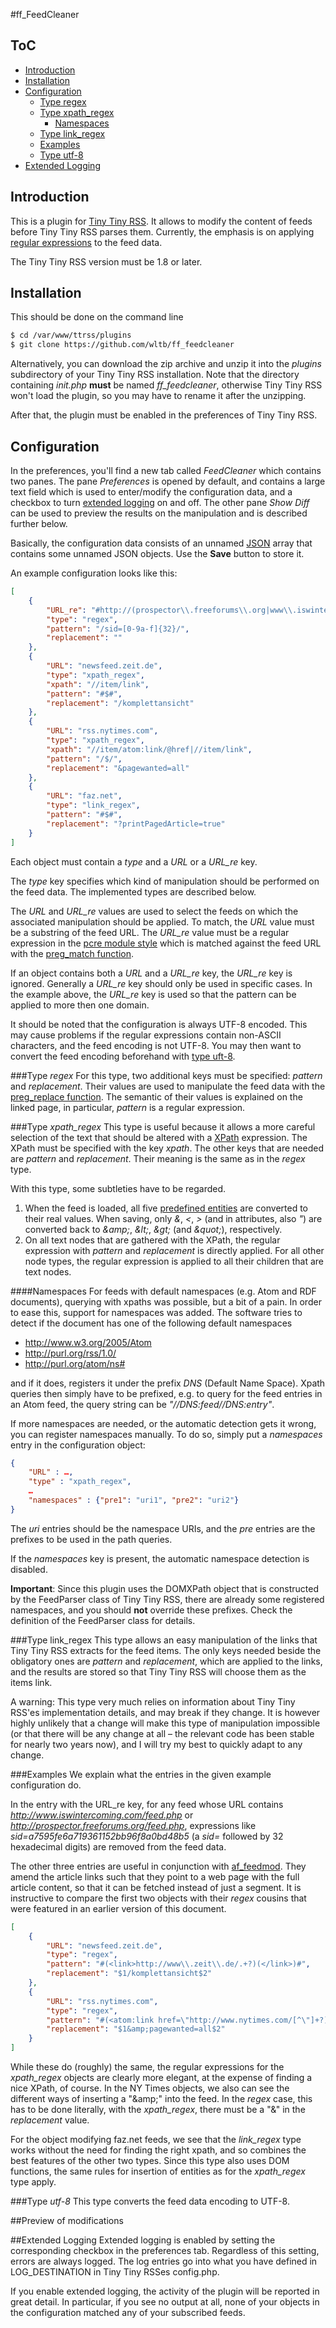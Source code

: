 #ff_FeedCleaner
## ToC

*	[Introduction](#introduction)
*	[Installation](#installation)
*	[Configuration](#configuration)
	*	[Type regex](#type-regex)
	*	[Type xpath\_regex](#type-xpath\_regex)
		*   [Namespaces](#namespaces)
	*	[Type link\_regex](#type-link\_regex)
	*	[Examples](#examples)
	*	[Type utf-8](#type-utf-8)
*	[Extended Logging](#extended-logging)

## Introduction
This is a plugin for [Tiny Tiny RSS](https://tt-rss.org/). It allows to modify the content of feeds before Tiny Tiny RSS parses them.
Currently, the emphasis is on applying [regular expressions](http://www.php.net/manual/en/book.pcre.php) to the feed data.

The Tiny Tiny RSS version must be 1.8 or later.

## Installation
This should be done on the command line

```sh
$ cd /var/www/ttrss/plugins
$ git clone https://github.com/wltb/ff_feedcleaner
```

Alternatively, you can download the zip archive and unzip it into the *plugins* subdirectory of your Tiny Tiny RSS installation.
Note that the directory containing *init.php* **must** be named *ff_feedcleaner*, otherwise Tiny Tiny RSS won't load the plugin, so you may have to rename it after the unzipping.

After that, the plugin must be enabled in the preferences of Tiny Tiny RSS.

## Configuration
In the preferences, you'll find a new tab called *FeedCleaner* which contains two panes. The pane *Preferences* is opened by default, and contains a large text field which is used to enter/modify the configuration data,
and a checkbox to turn [extended logging](https://github.com/wltb/ff_feedcleaner#extended-logging) on and off.
The other pane *Show Diff* can be used to preview the results on the manipulation and is described further below.

Basically, the configuration data consists of an unnamed [JSON](http://json.org/) array that contains some unnamed JSON objects. Use the **Save** button to store it.

An example configuration looks like this:

```json
[
	{
		"URL_re": "#http://(prospector\\.freeforums\\.org|www\\.iswintercoming\\.com)/feed\\.php#",
		"type": "regex",
		"pattern": "/sid=[0-9a-f]{32}/",
		"replacement": ""
	},
	{
		"URL": "newsfeed.zeit.de",
		"type": "xpath_regex",
		"xpath": "//item/link",
		"pattern": "#$#",
		"replacement": "/komplettansicht"
	},
	{
		"URL": "rss.nytimes.com",
		"type": "xpath_regex",
		"xpath": "//item/atom:link/@href|//item/link",
		"pattern": "/$/",
		"replacement": "&pagewanted=all"
	},
	{
		"URL": "faz.net",
		"type": "link_regex",
		"pattern": "#$#",
		"replacement": "?printPagedArticle=true"
	}
]
```

Each object must contain a *type* and a *URL* or a *URL_re* key.

The *type* key specifies which kind of manipulation should be performed on the feed data. The implemented types are described below.

The *URL* and *URL_re* values are used to select the feeds on which the associated manipulation should be applied.
To match, the *URL* value must be a substring of the feed URL.
The *URL_re* value must be a regular expression in the [pcre module style](http://www.php.net/manual/en/book.pcre.php) which is matched against the feed URL with the [preg_match function](http://www.php.net/manual/en/function.preg-match.php).

If an object contains both a *URL* and a *URL_re* key, the *URL_re* key is ignored. Generally a *URL_re* key should only be used in specific cases.
In the example above, the *URL_re* key is used so that the pattern can be applied to more then one domain.

It should be noted that the configuration is always UTF-8 encoded.
This may cause problems if the regular expressions contain non-ASCII characters, and the feed encoding is not UTF-8.
You may then want to convert the feed encoding beforehand with [type uft-8](https://github.com/wltb/ff_feedcleaner#type-utf-8).

###Type *regex*
For this type, two additional keys must be specified: *pattern* and *replacement*.
Their values are used to manipulate the feed data with the [preg_replace function](http://www.php.net/manual/en/function.preg-replace.php).
The semantic of their values is explained on the linked page, in particular, *pattern* is a regular expression.

###Type *xpath_regex*
This type is useful because it allows a more careful selection of the text that should be altered with a [XPath](http://www.w3schools.com/xsl/xpath_intro.asp) expression. The XPath must be specified with the key *xpath*.
The other keys that are needed are *pattern* and *replacement*. Their meaning is the same as in the *regex* type.

With this type, some subtleties have to be regarded.

1. When the feed is loaded, all five [predefined entities](http://www.w3.org/TR/REC-xml/#sec-predefined-ent) are converted to their real values. When saving, only *&*, *<*, *>* (and in attributes, also *"*) are converted back to *&amp;amp;*, *&amp;lt;*, *&amp;gt;* (and *&amp;quot;*), respectively.
2. On all text nodes that are gathered with the XPath, the regular expression with *pattern* and *replacement* is directly applied. For all other node types, the regular expression is applied to all their children that are text nodes.

####Namespaces
For feeds with default namespaces (e.g. Atom and RDF documents),
querying with xpaths was possible, but a bit of a pain.
In order to ease this, support for namespaces was added.
The software tries to detect if the document has one of the following
default namespaces

* http://www.w3.org/2005/Atom
* http://purl.org/rss/1.0/
* http://purl.org/atom/ns#

and if it does, registers it under the prefix *DNS* (Default Name Space).
Xpath queries then simply have to be prefixed,
e.g. to query for the feed entries in an Atom feed,
the query string can be *"//DNS:feed//DNS:entry"*.

If more namespaces are needed, or the automatic detection gets it wrong,
you can register namespaces manually.
To do so, simply put a *namespaces* entry in the configuration object:

```json
{
	"URL" : …,
	"type" : "xpath_regex",
	…
	"namespaces" : {"pre1": "uri1", "pre2": "uri2"}
}
```

The *uri* entries should be the namespace URIs,
and the *pre* entries are the prefixes to be used in the path queries.

If the *namespaces* key is present, the automatic namespace detection is disabled.

**Important**:
Since this plugin uses the DOMXPath object that is constructed by the FeedParser class of Tiny Tiny RSS, there are already some registered namespaces, and you should **not** override these prefixes. Check the definition of the FeedParser class for details. 

###Type link\_regex
This type allows an easy manipulation of the links that Tiny Tiny RSS extracts for the feed items.
The only keys needed beside the obligatory ones are *pattern* and *replacement*, which are applied to the links, and the results are stored so that Tiny Tiny RSS will choose them as the items link.

A warning: This type very much relies on information about Tiny Tiny RSS'es implementation details, and may break if they change. It is however highly unlikely that a change will make this type of manipulation impossible (or that there will be any change at all – the relevant code has been stable for nearly two years now), and I will try my best to quickly adapt to any change.

###Examples
We explain what the entries in the given example configuration do.

In the entry with the URL_re key, for any feed whose URL contains *http://www.iswintercoming.com/feed.php* or *http://prospector.freeforums.org/feed.php*, expressions like *sid=a7595fe6a719361152bb96f8a0bd48b5* (a *sid=* followed by 32 hexadecimal digits) are removed from the feed data.

The other three entries are useful in conjunction with [af_feedmod](https://github.com/mbirth/ttrss_plugin-af_feedmod).
They amend the article links such that they point to a web page with the full article content, so that it can be fetched instead of just a segment.
It is instructive to compare the first two objects with their *regex* cousins that were featured in an earlier version of this document.

```json
[
	{
		"URL": "newsfeed.zeit.de",
		"type": "regex",
		"pattern": "#(<link>http://www\\.zeit\\.de/.+?)(</link>)#",
		"replacement": "$1/komplettansicht$2"
	},
	{
		"URL": "rss.nytimes.com",
		"type": "regex",
		"pattern": "#(<atom:link href=\"http://www.nytimes.com/[^\"]+?)(\")#",
		"replacement": "$1&amp;pagewanted=all$2"
	}
]
```

While these do (roughly) the same, the regular expressions for the *xpath_regex* objects are clearly more elegant, at the expense of finding a nice XPath, of course.
In the NY Times objects, we also can see the different ways of inserting a "&amp;amp;" into the feed. In the *regex* case, this has to be done literally, with the *xpath_regex*, there must be a "&" in the *replacement* value.

For the object modifying faz.net feeds, we see that the *link_regex* type works without the need for finding the right xpath, and so combines the best features of the other two types.
Since this type also uses DOM functions, the same rules for insertion of entities as for the *xpath_regex* type apply. 

###Type *utf-8*
This type converts the feed data encoding to UTF-8.

##Preview of modifications

##Extended Logging
Extended logging is enabled by setting the corresponding checkbox in the preferences tab.
Regardless of this setting, errors are always logged.
The log entries go into what you have defined in LOG_DESTINATION in Tiny Tiny RSSes config.php.

If you enable extended logging, the activity of the plugin will be reported in great detail. In particular, if you see no output at all, none of your objects in the configuration matched any of your subscribed feeds.
